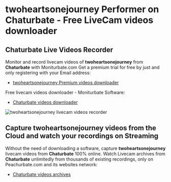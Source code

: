 # twoheartsonejourney Performer on Chaturbate - Free LiveCam videos downloader

## Chaturbate Live Videos Recorder

Monitor and record livecam videos of **twoheartsonejourney** from **Chaturbate** with Moniturbate.com
Get a premium trial for free by just and only registering with your Email address:
* [twoheartsonejourney Premium videos downloader](https://moniturbate.com/request-demo-licence-key.html)

Free livecam videos downloader - Moniturbate Software:
* [Chaturbate videos downloader](https://moniturbate.com/moniturbate-download-software.html)

![twoheartsonejourney livecam videos recorder](https://peachurnet.com/templates/moniturbate-software.png)


## Capture twoheartsonejourney videos from the Cloud and watch your recordings on Streaming

Without the need of downloading a software, capture **twoheartsonejourney** livecam videos from **Chaturbate** 100% online.
Watch Livecam archives from **Chaturbate** unlimitedly from thousands of existing recordings, only on Peachurbate.com and its websites network:
* [Chaturbate videos archives](https://peachurnet.com/)
